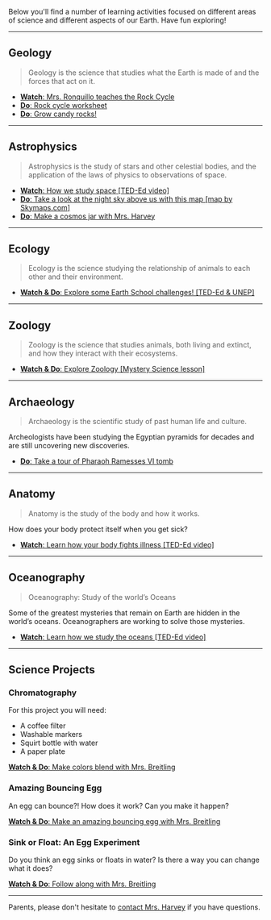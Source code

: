 Below you'll find a number of learning activities focused on different areas of science and different aspects of our Earth. Have fun exploring!

-----

## Geology

> Geology is the science that studies what the Earth is made of and the
forces that act on it.

- [**Watch**: Mrs. Ronquillo teaches the Rock Cycle](https://youtu.be/Q9TT44EG8RQ)
- [**Do**: Rock cycle worksheet](./Rock%20Cycle.pdf)
- [**Do**: Grow candy rocks!](http://www.minimegeology.com/blog/2009/06/09/growing-rock-candy-crystals-a-sweet-fun-science-experiment/)

-----

## Astrophysics

> Astrophysics is the study of stars and other celestial bodies, and the
application of the laws of physics to observations of space.

- [**Watch**: How we study space [TED-Ed video]](https://ed.ted.com/lessons/how-do-we-study-the-stars-yuan-sen-ting)
- [**Do**: Take a look at the night sky above us with this map [map by Skymaps.com]](http://www.skymaps.com/downloads.html)
- [**Do**: Make a cosmos jar with Mrs. Harvey](https://youtu.be/UWBDnc6G-uQ)

-----

## Ecology

> Ecology is the science studying the relationship of animals to each
other and their environment.

- [**Watch & Do**: Explore some Earth School challenges! [TED-Ed & UNEP]](https://ed.ted.com/earth-school)

-----

## Zoology

> Zoology is the science that studies animals, both living and extinct, and how they interact with their ecosystems.

- [**Watch & Do**: Explore Zoology [Mystery Science lesson]](https://mysteryscience.com/biodiversity/mystery-1/biodiversity-classification/174?code=NDEwMDY3MDQ&t=student)

-----

## Archaeology

> Archaeology is the scientific study of past human life and culture.

Archeologists have been studying the Egyptian pyramids for decades and are still uncovering new discoveries.

- [**Do**: Take a tour of Pharaoh Ramesses VI tomb](https://my.matterport.com/show/?m=NeiMEZa9d93&mls=1&fclid=IwAR053EhtaZTCi0T3Ezn4zP1NMK-KAocmDsv8BBHFdcGVQGcwXEq3oFQ_0ck)

-----

## Anatomy

> Anatomy is the study of the body and how it works.

How does your body protect itself when you get sick?

- [**Watch**: Learn how your body fights illness [TED-Ed video]](https://youtu.be/oqGuJhOeMek)

-----

## Oceanography

> Oceanography: Study of the world’s Oceans

Some of the greatest mysteries that remain on Earth are hidden in the world’s oceans.  Oceanographers are working to solve those mysteries.

- [**Watch**: Learn how we study the oceans [TED-Ed video]](https://www.youtube.com/watch?v=U69LIr0OrNc)

-----

## Science Projects

### Chromatography

For this project you will need:

- A coffee filter
- Washable markers
- Squirt bottle with water
- A paper plate

[**Watch & Do**: Make colors blend with Mrs. Breitling](https://youtu.be/-qR_XnZYTFw)

### Amazing Bouncing Egg

An egg can bounce?! How does it work?  Can you make it happen?

[**Watch & Do**: Make an amazing bouncing egg with Mrs. Breitling](https://youtu.be/Rp_naORMCno)

### Sink or Float: An Egg Experiment

Do you think an egg sinks or floats in water? Is there a way you can change what it does?

[**Watch & Do**: Follow along with Mrs. Breitling](https://www.youtube.com/watch?v=svELGwT5Dqk&feature=youtu.be)

-----

Parents, please don't hesitate to [contact Mrs. Harvey](mailto:katherine.harvey@stpsb.org?subject=Earth%20%26%20Science%20Day%20question) if you have questions.
